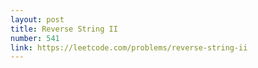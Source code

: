 ```yaml
---
layout: post
title: Reverse String II
number: 541
link: https://leetcode.com/problems/reverse-string-ii
---
```

